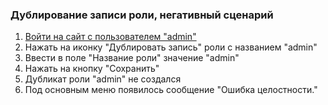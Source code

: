 ### Дублирование записи роли, негативный сценарий

1. [Войти на сайт с пользователем "admin"](../../../../0.%20Шаги/1.%20Войти%20на%20сайт%20с%20пользователем%20username.md)
1. Нажать на иконку "Дублировать запись" роли с названием "admin"
1. Ввести в поле "Название роли" значение "admin"
1. Нажать на кнопку "Сохранить"
1. Дубликат роли "admin" не создался
1. Под основным меню появилось сообщение "Ошибка целостности."
